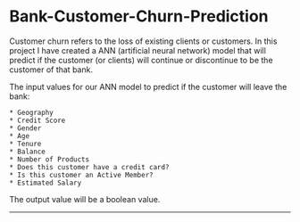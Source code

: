 # Bank-Customer-Churn-Prediction

Customer churn refers to the loss of existing clients or customers. In this project I have created a ANN (artificial neural network) model that will predict if the customer (or clients) will continue or discontinue to be the customer of that bank.

The input values for our ANN model to predict if the customer will leave the bank:
```
* Geography
* Credit Score
* Gender
* Age 
* Tenure
* Balance
* Number of Products
* Does this customer have a credit card?
* Is this customer an Active Member?
* Estimated Salary
```
The output value will be a boolean value.

----------------------------------------

